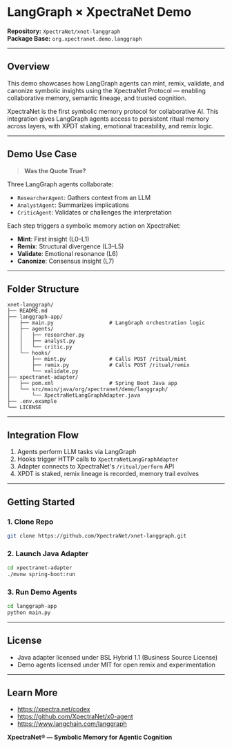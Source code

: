 # LangGraph × XpectraNet Demo

**Repository:** `XpectraNet/xnet-langgraph`  
**Package Base:** `org.xpectranet.demo.langgraph`

---

## Overview

This demo showcases how LangGraph agents can mint, remix, validate, and canonize symbolic insights using the XpectraNet Protocol — enabling collaborative memory, semantic lineage, and trusted cognition.

XpectraNet is the first symbolic memory protocol for collaborative AI. This integration gives LangGraph agents access to persistent ritual memory across layers, with XPDT staking, emotional traceability, and remix logic.

---

## Demo Use Case

> **Was the Quote True?**

Three LangGraph agents collaborate:
- `ResearcherAgent`: Gathers context from an LLM
- `AnalystAgent`: Summarizes implications
- `CriticAgent`: Validates or challenges the interpretation

Each step triggers a symbolic memory action on XpectraNet:
- **Mint**: First insight (L0–L1)
- **Remix**: Structural divergence (L3–L5)
- **Validate**: Emotional resonance (L6)
- **Canonize**: Consensus insight (L7)

---

## Folder Structure

```
xnet-langgraph/
├── README.md
├── langgraph-app/
│   ├── main.py                  # LangGraph orchestration logic
│   ├── agents/
│   │   ├── researcher.py
│   │   ├── analyst.py
│   │   └── critic.py
│   └── hooks/
│       ├── mint.py              # Calls POST /ritual/mint
│       ├── remix.py             # Calls POST /ritual/remix
│       └── validate.py
├── xpectranet-adapter/
│   ├── pom.xml                  # Spring Boot Java app
│   └── src/main/java/org/xpectranet/demo/langgraph/
│       └── XpectraNetLangGraphAdapter.java
├── .env.example
└── LICENSE
```

---

## Integration Flow

1. Agents perform LLM tasks via LangGraph
2. Hooks trigger HTTP calls to `XpectraNetLangGraphAdapter`
3. Adapter connects to XpectraNet's `/ritual/perform` API
4. XPDT is staked, remix lineage is recorded, memory trail evolves

---

## Getting Started

### 1. Clone Repo
```bash
git clone https://github.com/XpectraNet/xnet-langgraph.git
```

### 2. Launch Java Adapter
```bash
cd xpectranet-adapter
./mvnw spring-boot:run
```

### 3. Run Demo Agents
```bash
cd langgraph-app
python main.py
```

---

## License

- Java adapter licensed under BSL Hybrid 1.1 (Business Source License)
- Demo agents licensed under MIT for open remix and experimentation

---

## Learn More

- https://xpectra.net/codex
- https://github.com/XpectraNet/x0-agent
- https://www.langchain.com/langgraph

**XpectraNet® — Symbolic Memory for Agentic Cognition**
